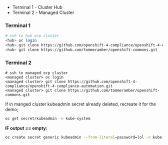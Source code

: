 
* Terminal 1 - Cluster Hub
* Terminal 2 - Managed Cluster

### Terminal 1
```bash
# ssh to hub ocp cluster
<hub> oc login 
<hub> git clone https://github.com/openshift-4-compliance/openshift-4-compliance-automation.git
<hub> git clone https://github.com/tommeramber/openshift-commons.git 
```

### Terminal 2
```
# ssh to managed ocp cluster
<managed cluster> oc login 
<managed cluster> git clone https://github.com/openshift-4-compliance/openshift-4-compliance-automation.git
<managed cluster> git clone https://github.com/tommeramber/openshift-commons.git 
```

If in manged cluster kubeadmin secret already deleted, recreate it for the demo;
```bash
oc get secret/kubeadmin -n kube-system
```
**IF output == empty:** 
```bash
oc create secret generic kubeadmin --from-literal=password=lol -n kube-system
```
